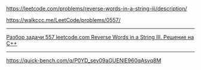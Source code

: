 https://leetcode.com/problems/reverse-words-in-a-string-iii/description/

https://walkccc.me/LeetCode/problems/0557/

__________

[Разбор задачи 557 leetcode.com Reverse Words in a String III. Решение на C++](https://www.youtube.com/watch?v=1IYt44WYzkM)

__________

https://quick-bench.com/q/P0YD_sev09aGUENlE960qAsvq8M
